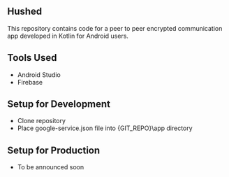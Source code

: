 ## Hushed
This repository contains code for a peer to peer encrypted communication app developed in Kotlin for Android users.

## Tools Used
- Android Studio
- Firebase

## Setup for Development
- Clone repository
- Place google-service.json file into {GIT_REPO}\app directory

## Setup for Production
- To be announced soon